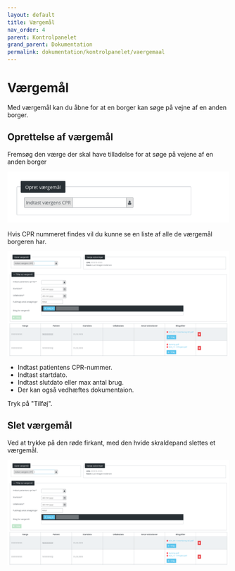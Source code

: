 ```yaml
---
layout: default
title: Værgemål
nav_order: 4
parent: Kontrolpanelet
grand_parent: Dokumentation
permalink: dokumentation/kontrolpanelet/vaergemaal
---
```


# Værgemål

Med værgemål kan du åbne for at en borger kan søge på vejne af en anden borger.

## Oprettelse af værgemål

Fremsøg den værge der skal have tilladelse for at søge på vejene af en anden borger

![Værge fremsøgning](/assets/documentation/guardianship-find-citizen.png)

Hvis CPR nummeret findes vil du kunne se en liste af alle de værgemål borgeren har.

![Værgeliste](/assets/documentation/guardianship-list.png)

- Indtast patientens CPR-nummer.
- Indtast startdato.
- Indtast slutdato eller max antal brug.
- Der kan også vedhæftes dokumentaion.

Tryk på "Tilføj".

## Slet værgemål

Ved at trykke på den røde firkant, med den hvide skraldepand slettes et værgemål.

![Værgeliste](/assets/documentation/guardianship-list.png)
